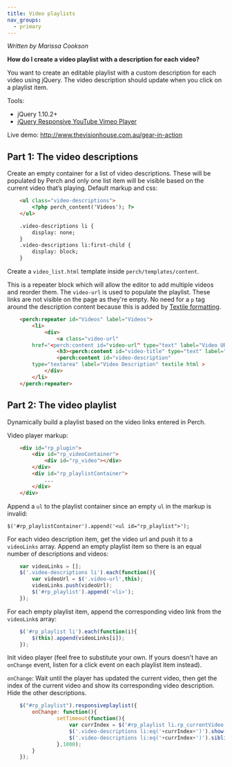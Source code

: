 ```yaml
---
title: Video playlists  
nav_groups:
  - primary
---
```


_Written by Marissa Cookson_

**How do I create a video playlist with a description for each video?**

You want to create an editable playlist with a custom description for each video using jQuery. The video description should update when you click on a playlist item.

Tools:  
- jQuery 1.10.2+
- [jQuery Responsive YouTube Vimeo Player](http://codecanyon.net/item/responsive-youtube-vimeo-playlist/4748903)

Live demo: http://www.thevisionhouse.com.au/gear-in-action

## Part 1: The video descriptions

Create an empty container for a list of video descriptions. These will be populated by Perch and only one list item will be visible based on the current video that’s playing. Default markup and css:

```html
    <ul class="video-descriptions">
    	<?php perch_content('Videos'); ?>
    </ul>

    .video-descriptions li {
        display: none;
    }
    .video-descriptions li:first-child {
        display: block;
    }
```

Create a `video_list.html` template inside `perch/templates/content`.

This is a repeater block which will allow the editor to add multiple videos and reorder them. The `video-url` is used to populate the playlist. These links are not visible on the page as they're empty. No need for a `p` tag around the description content because this is added by [Textile formatting](http://docs.grabaperch.com/docs/templates/attributes/type/textarea/).

```html
	<perch:repeater id="Videos" label="Videos">
		<li>
			<div>
				<a class="video-url"
        href="<perch:content id="video-url" type="text" label="Video URL" required>"></a>
				<h3><perch:content id="video-title" type="text" label="Video Title"></h3>
				<perch:content id="video-description"
        type="textarea" label="Video Description" textile html >
			</div>
		</li>
	</perch:repeater>
```

## Part 2: The video playlist

Dynamically build a playlist based on the video links entered in Perch.

Video player markup:

```html
    <div id="rp_plugin">
    	<div id="rp_videoContainer">
    		<div id="rp_video"></div>
    	</div>
    	<div id="rp_playlistContainer">
    		...
    	</div>
    </div>
```

Append a `ul` to the playlist container since an empty `ul` in the markup is invalid:

	$('#rp_playlistContainer').append('<ul id="rp_playlist">');

For each video description item, get the video url and push it to a `videoLinks` array. Append an empty playlist item so there is an equal number of descriptions and videos:

```javascript    
	var videoLinks = [];
	$('.video-descriptions li').each(function(){
		var videoUrl = $('.video-url',this);
		videoLinks.push(videoUrl);
		$('#rp_playlist').append('<li>');
	});
```

For each empty playlist item, append the corresponding video link from the `videoLink`s array:

```javascript
	$('#rp_playlist li').each(function(i){
		$(this).append(videoLinks[i]);
	});
```

Init video player (feel free to substitute your own. If yours doesn't have an `onChange` event, listen for a click event on each playlist item instead).

`onChange`: Wait until the player has updated the current video, then get the index of the current video and show its corresponding video description. Hide the other descriptions.

```javascript 	
	$("#rp_playlist").responsiveplaylist({
		onChange: function(){
	    		setTimeout(function(){
	    			var currIndex = $('#rp_playlist li.rp_currentVideo').index();
					$('.video-descriptions li:eq('+currIndex+')').show();
					$('.video-descriptions li:eq('+currIndex+')').siblings().hide();
		    	},1000);
		}
	});
```
